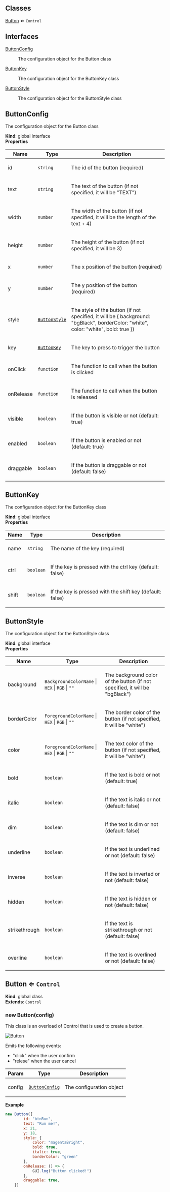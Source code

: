 ## Classes

<dl>
<dt><a href="#Button">Button</a> ⇐ <code>Control</code></dt>
<dd></dd>
</dl>

## Interfaces

<dl>
<dt><a href="#ButtonConfig">ButtonConfig</a></dt>
<dd><p>The configuration object for the Button class</p></dd>
<dt><a href="#ButtonKey">ButtonKey</a></dt>
<dd><p>The configuration object for the ButtonKey class</p></dd>
<dt><a href="#ButtonStyle">ButtonStyle</a></dt>
<dd><p>The configuration object for the ButtonStyle class</p></dd>
</dl>

<a name="ButtonConfig"></a>

## ButtonConfig
<p>The configuration object for the Button class</p>

**Kind**: global interface  
**Properties**

| Name | Type | Description |
| --- | --- | --- |
| id | <code>string</code> | <p>The id of the button (required)</p> |
| text | <code>string</code> | <p>The text of the button (if not specified, it will be &quot;TEXT&quot;)</p> |
| width | <code>number</code> | <p>The width of the button (if not specified, it will be the length of the text + 4)</p> |
| height | <code>number</code> | <p>The height of the button (if not specified, it will be 3)</p> |
| x | <code>number</code> | <p>The x position of the button (required)</p> |
| y | <code>number</code> | <p>The y position of the button (required)</p> |
| style | [<code>ButtonStyle</code>](#ButtonStyle) | <p>The style of the button (if not specified, it will be { background: &quot;bgBlack&quot;, borderColor: &quot;white&quot;, color: &quot;white&quot;, bold: true })</p> |
| key | [<code>ButtonKey</code>](#ButtonKey) | <p>The key to press to trigger the button</p> |
| onClick | <code>function</code> | <p>The function to call when the button is clicked</p> |
| onRelease | <code>function</code> | <p>The function to call when the button is released</p> |
| visible | <code>boolean</code> | <p>If the button is visible or not (default: true)</p> |
| enabled | <code>boolean</code> | <p>If the button is enabled or not (default: true)</p> |
| draggable | <code>boolean</code> | <p>If the button is draggable or not (default: false)</p> |

<a name="ButtonKey"></a>

## ButtonKey
<p>The configuration object for the ButtonKey class</p>

**Kind**: global interface  
**Properties**

| Name | Type | Description |
| --- | --- | --- |
| name | <code>string</code> | <p>The name of the key (required)</p> |
| ctrl | <code>boolean</code> | <p>If the key is pressed with the ctrl key (default: false)</p> |
| shift | <code>boolean</code> | <p>If the key is pressed with the shift key (default: false)</p> |

<a name="ButtonStyle"></a>

## ButtonStyle
<p>The configuration object for the ButtonStyle class</p>

**Kind**: global interface  
**Properties**

| Name | Type | Description |
| --- | --- | --- |
| background | <code>BackgroundColorName</code> \| <code>HEX</code> \| <code>RGB</code> \| <code>&quot;&quot;</code> | <p>The background color of the button (if not specified, it will be &quot;bgBlack&quot;)</p> |
| borderColor | <code>ForegroundColorName</code> \| <code>HEX</code> \| <code>RGB</code> \| <code>&quot;&quot;</code> | <p>The border color of the button (if not specified, it will be &quot;white&quot;)</p> |
| color | <code>ForegroundColorName</code> \| <code>HEX</code> \| <code>RGB</code> \| <code>&quot;&quot;</code> | <p>The text color of the button (if not specified, it will be &quot;white&quot;)</p> |
| bold | <code>boolean</code> | <p>If the text is bold or not (default: true)</p> |
| italic | <code>boolean</code> | <p>If the text is italic or not (default: false)</p> |
| dim | <code>boolean</code> | <p>If the text is dim or not (default: false)</p> |
| underline | <code>boolean</code> | <p>If the text is underlined or not (default: false)</p> |
| inverse | <code>boolean</code> | <p>If the text is inverted or not (default: false)</p> |
| hidden | <code>boolean</code> | <p>If the text is hidden or not (default: false)</p> |
| strikethrough | <code>boolean</code> | <p>If the text is strikethrough or not (default: false)</p> |
| overline | <code>boolean</code> | <p>If the text is overlined or not (default: false)</p> |

<a name="Button"></a>

## Button ⇐ <code>Control</code>
**Kind**: global class  
**Extends**: <code>Control</code>  
<a name="new_Button_new"></a>

### new Button(config)
<p>This class is an overload of Control that is used to create a button.</p>
<p><img src="https://user-images.githubusercontent.com/14907987/202866824-047503fc-9af6-4990-aa9a-57a3d691f6b0.gif" alt="Button"></p>
<p>Emits the following events:</p>
<ul>
<li>&quot;click&quot; when the user confirm</li>
<li>&quot;relese&quot; when the user cancel</li>
</ul>


| Param | Type | Description |
| --- | --- | --- |
| config | [<code>ButtonConfig</code>](#ButtonConfig) | <p>The configuration object</p> |

**Example**  
```jsnew Button({
        id: "btnRun", 
        text: "Run me!", 
        x: 21, 
        y: 18,
        style: {
            color: "magentaBright",
            bold: true,
            italic: true,
            borderColor: "green"
        },
        onRelease: () => {
            GUI.log("Button clicked!")
        },
        draggable: true,
    })```
